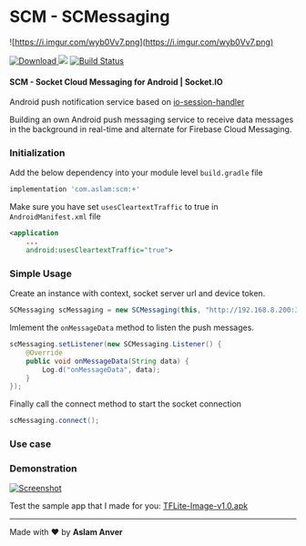 # SCM - SCMessaging

![https://i.imgur.com/wyb0Vv7.png](https://i.imgur.com/wyb0Vv7.png)

[ ![Download](https://api.bintray.com/packages/aslam/android/tflite-image/images/download.svg) ](https://bintray.com/aslam/android/tflite-image) [![](https://jitpack.io/v/aslamanver/tflite-image.svg)](https://jitpack.io/#aslamanver/tflite-image) [![Build Status](https://travis-ci.com/aslamanver/tflite-image.svg?branch=master)](https://travis-ci.com/aslamanver/tflite-image)

#### SCM - Socket Cloud Messaging for Android | Socket.IO
Android push notification service based on [io-session-handler](https://github.com/aslamanver/io-session-handler)

Building an own Android push messaging service to receive data messages in the background in real-time and alternate for Firebase Cloud Messaging. 

### Initialization

Add the below dependency into your module level `build.gradle` file

```gradle
implementation 'com.aslam:scm:+'
```

Make sure you have set `usesCleartextTraffic` to true in `AndroidManifest.xml` file
```xml
<application
    ...
    android:usesCleartextTraffic="true">
```

### Simple Usage

Create an instance with context, socket server url and device token.

```java
SCMessaging scMessaging = new SCMessaging(this, "http://192.168.8.200:3000", "user_token");
```

Imlement the `onMessageData` method to listen the push messages.

```java
scMessaging.setListener(new SCMessaging.Listener() {
    @Override
    public void onMessageData(String data) {
        Log.d("onMessageData", data);
    }
});
```

Finally call the connect method to start the socket connection

```java
scMessaging.connect();
```

### Use case

### Demonstration
[![Screenshot](/screenshots/1.png)](/screenshots/1.png)

Test the sample app that I made for you: [TFLite-Image-v1.0.apk](https://drive.google.com/file/d/1YFNNx25bvUhahTkaL_TrRV3MLaQCXedT/view?usp=sharing)

<hr/>

Made with ❤️ by <b>Aslam Anver</b>
